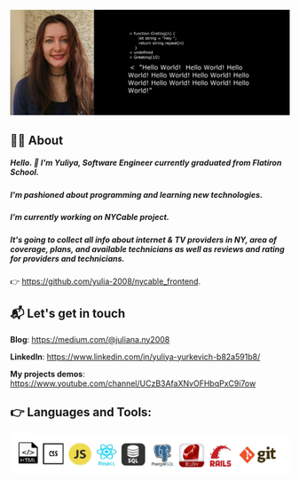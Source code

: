 ![Yuliya](https://github.com/yulia-2008/yulia-2008/blob/main/0-02-04-267bea2002925f758de3b006611f80669a421e7e9f1a44b19009d649cf009d.jpg)


 ##  :woman_scientist: About 

##### Hello. :vulcan_salute: I'm Yuliya, Software Engineer currently graduated from **Flatiron School**. 
##### I'm pashioned about programming and learning new technologies. 
##### I’m currently working on **NYCable** project. 
##### It's going to collect all info about internet & TV providers in NY, area of coverage, plans, and available technicians as well as reviews and rating for providers and technicians.
:point_right: https://github.com/yulia-2008/nycable_frontend.



 ## 📬 Let's get in touch

**Blog**: https://medium.com/@juliana.ny2008

**LinkedIn**: https://www.linkedin.com/in/yuliya-yurkevich-b82a591b8/

**My projects demos**: https://www.youtube.com/channel/UCzB3AfaXNvOFHbqPxC9i7ow



 :point_right: **Languages and Tools**:
--------------------------------------
![languages](https://github.com/yulia-2008/yulia-2008/blob/main/icon_SQL.jpg)

